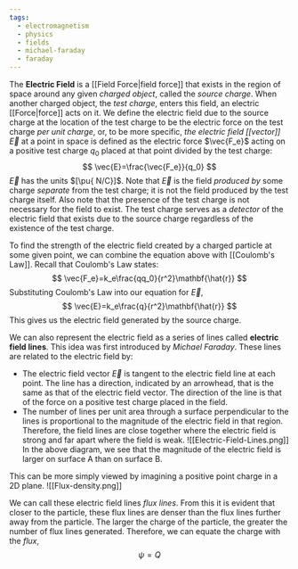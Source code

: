 ```yaml
---
tags:
  - electromagnetism
  - physics
  - fields
  - michael-faraday
  - faraday
---
```

The **Electric Field** is a [[Field Force|field force]] that exists in the region of space around any given *charged object*, called the *source charge*. When another charged object, the *test charge*, enters this field, an electric [[Force|force]] acts on it. We define the electric field due to the source charge at the location of the test charge to be the electric force on the test charge *per unit charge*, or, to be more specific, *the electric field [[vector]]* $\vec{E}$ at a point in space is defined as the electric force $\vec{F_e}$ acting on a positive test charge $q_0$ placed at that point divided by the test charge:
$$
	\vec{E}=\frac{\vec{F_e}}{q_0}
$$
$\vec{E}$ has the units $[\pu{ N/C}]$. Note that $\vec{E}$ is the field *produced by* some charge *separate* from the test charge; it is not the field produced by the test charge itself. Also note that the presence of the test charge is not necessary for the field to exist. The test charge serves as a *detector* of the electric field that exists due to the source charge regardless of the existence of the test charge.

To find the strength of the electric field created by a charged particle at some given point, we can combine the equation above with [[Coulomb's Law]]. Recall that Coulomb's Law states:
$$
	\vec{F_e}=k_e\frac{qq_0}{r^2}\mathbf{\hat{r}}
$$
Substituting Coulomb's Law into our equation for $\vec{E}$,
$$
	\vec{E}=k_e\frac{q}{r^2}\mathbf{\hat{r}}
$$
This gives us the electric field generated by the source charge.

We can also represent the electric field as a series of lines called **electric field lines**. This idea was first introduced by *Michael Faraday*. These lines are related to the electric field by:
- The electric field vector $\vec{E}$ is tangent to the electric field line at each point. The line has a direction, indicated by an arrowhead, that is the same as that of the electric field vector. The direction of the line is that of the force on a positive test charge placed in the field.
- The number of lines per unit area through a surface perpendicular to the lines is proportional to the magnitude of the electric field in that region. Therefore, the field lines are close together where the electric field is strong and far apart where the field is weak.
![[Electric-Field-Lines.png]]
In the above diagram, we see that the magnitude of the electric field is larger on surface A than on surface B. 

This can be more simply viewed by imagining a positive point charge in a 2D plane.
![[Flux-density.png]]

We can call these electric field lines *flux lines*. From this it is evident that closer to the particle, these flux lines are denser than the flux lines further away from the particle. The larger the charge of the particle, the greater the number of flux lines generated. Therefore, we can equate the charge with the *flux*,
$$
	\psi=Q
$$
